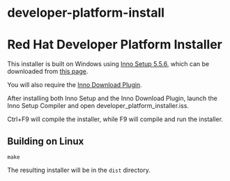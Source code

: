 # developer-platform-install

Red Hat Developer Platform Installer
====================================
This installer is built on Windows using [Inno Setup 5.5.6](http://www.jrsoftware.org/isinfo.php), which can be downloaded from [this page](http://www.jrsoftware.org/isdl.php).

You will also require the [Inno Download Plugin](https://code.google.com/p/inno-download-plugin/).

After installing both Inno Setup and the Inno Download Plugin, launch the Inno Setup Compiler and open developer_platform_installer.iss.

Ctrl+F9 will compile the installer, while F9 will compile and run the installer.

Building on Linux
-----------------

```
make
```

The resulting installer will be in the `dist` directory.
